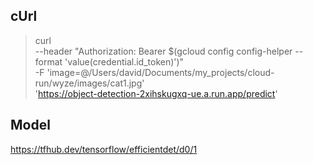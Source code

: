 ## cUrl

> curl \
--header "Authorization: Bearer $(gcloud config config-helper --format 'value(credential.id_token)')" \
-F 'image=@/Users/david/Documents/my_projects/cloud-run/wyze/images/cat1.jpg' \
'https://object-detection-2xihskugxq-ue.a.run.app/predict'


## Model

https://tfhub.dev/tensorflow/efficientdet/d0/1
